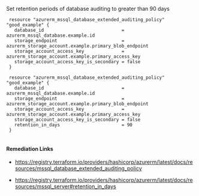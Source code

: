 
Set retention periods of database auditing to greater than 90 days

```hcl
 resource "azurerm_mssql_database_extended_auditing_policy" "good_example" {
   database_id                             = azurerm_mssql_database.example.id
   storage_endpoint                        = azurerm_storage_account.example.primary_blob_endpoint
   storage_account_access_key              = azurerm_storage_account.example.primary_access_key
   storage_account_access_key_is_secondary = false
 }
 
 resource "azurerm_mssql_database_extended_auditing_policy" "good_example" {
   database_id                             = azurerm_mssql_database.example.id
   storage_endpoint                        = azurerm_storage_account.example.primary_blob_endpoint
   storage_account_access_key              = azurerm_storage_account.example.primary_access_key
   storage_account_access_key_is_secondary = false
   retention_in_days                       = 90
 }
 
```

#### Remediation Links
 - https://registry.terraform.io/providers/hashicorp/azurerm/latest/docs/resources/mssql_database_extended_auditing_policy

 - https://registry.terraform.io/providers/hashicorp/azurerm/latest/docs/resources/mssql_server#retention_in_days

